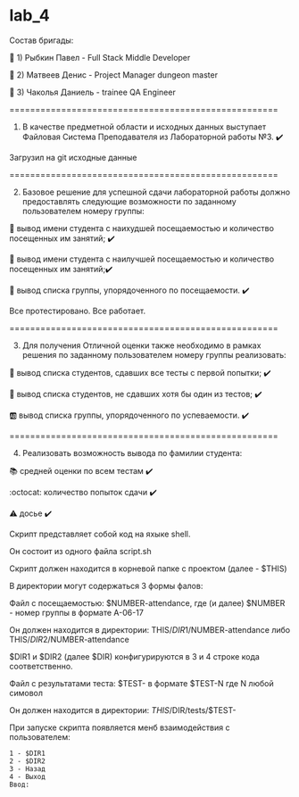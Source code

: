 # lab_4
Состав бригады:

🚀 1) Рыбкин Павел - Full Stack Middle Developer

👻 2) Матвеев Денис - Project Manager dungeon master

🚽  3) Чаколья Даниель - trainee QA Engineer 


====================================================

1. В качестве предметной области и исходных данных выступает Файловая Система Преподавателя из Лабораторной работы №3.
✔️ 

Загрузил на git исходные данные 

====================================================

2. Базовое решение для успешной сдачи лабораторной работы должно предоставлять следующие возможности по заданному пользователем номеру группы:

 🍕 вывод имени студента с наихудшей посещаемостью и количество посещенных им занятий; ✔️

 🍔 вывод имени студента с наилучшей посещаемостью и количество посещенных им занятий;✔️

 📄 вывод списка группы, упорядоченного по посещаемости. ✔️

Все протестировано. Все работает.

====================================================

3. Для получения Отличной оценки также необходимо в рамках решения по заданному пользователем номеру группы реализовать:

 🍑 вывод списка студентов, сдавших все тесты с первой попытки; ✔️

 🍈 вывод списка студентов, не сдавших хотя бы один из тестов; ✔️

 🆎 вывод списка группы, упорядоченного по успеваемости. ✔️
 
 ====================================================
 
 4. Реализовать возможность вывода по фамилии студента: 
 
  📚 средней оценки по всем тестам ✔️
 
  :octocat: количество попыток сдачи ✔️
 
  ⚠️ досье ✔️


Скрипт представляет собой код на яхыке shell. 

Он состоит из одного файла script.sh

Скрипт должен находится в корневой папке с проектом (далее -  $THIS)

В директории могут содержаться 3 формы фалов:

Файл с посещаемостью: $NUMBER-attendance, где (и далее) $NUMBER - номер группы в формате A-06-17

Он должен находится в директории: THIS/$DIR1/$NUMBER-attendance либо THIS/$DIR2/$NUMBER-attendance

$DIR1 и $DIR2 (далее $DIR) конфигурируются в 3 и 4 строке кода соответственно.

Файл с результатами теста: $TEST- в формате $TEST-N где N любой симовол 

Он должен находится в директории: $THIS/$DIR/tests/$TEST-

При запуске скрипта появляется менб взаимодействия с пользователем:

```shell
1 - $DIR1
2 - $DIR2
3 - Назад
4 - Выход
Ввод:
```







